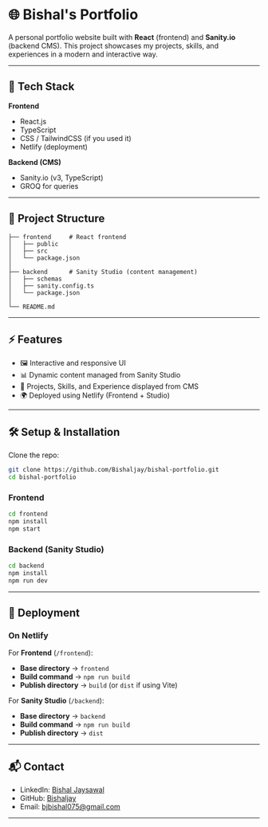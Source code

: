 # 🌐 Bishal's Portfolio

A personal portfolio website built with **React** (frontend) and **Sanity.io** (backend CMS).
This project showcases my projects, skills, and experiences in a modern and interactive way.

---

## 🚀 Tech Stack

**Frontend**

* React.js
* TypeScript
* CSS / TailwindCSS (if you used it)
* Netlify (deployment)

**Backend (CMS)**

* Sanity.io (v3, TypeScript)
* GROQ for queries

---

## 📂 Project Structure

```
├── frontend     # React frontend
│   ├── public
│   ├── src
│   └── package.json
│
├── backend      # Sanity Studio (content management)
│   ├── schemas
│   ├── sanity.config.ts
│   └── package.json
│
└── README.md
```

---

## ⚡ Features

* 🖼️ Interactive and responsive UI
* 📊 Dynamic content managed from Sanity Studio
* 📝 Projects, Skills, and Experience displayed from CMS
* 🌍 Deployed using Netlify (Frontend + Studio)

---

## 🛠️ Setup & Installation

Clone the repo:

```bash
git clone https://github.com/Bishaljay/bishal-portfolio.git
cd bishal-portfolio
```

### Frontend

```bash
cd frontend
npm install
npm start
```

### Backend (Sanity Studio)

```bash
cd backend
npm install
npm run dev
```

---

## 🚀 Deployment

### On Netlify

For **Frontend** (`/frontend`):

* **Base directory** → `frontend`
* **Build command** → `npm run build`
* **Publish directory** → `build` (or `dist` if using Vite)

For **Sanity Studio** (`/backend`):

* **Base directory** → `backend`
* **Build command** → `npm run build`
* **Publish directory** → `dist`

---

## 📬 Contact

* LinkedIn: [Bishal Jaysawal](https://www.linkedin.com/in/bishaljay)
* GitHub: [Bishaljay](https://github.com/Bishaljay)
* Email: bjbishal075@gmail.com

---
